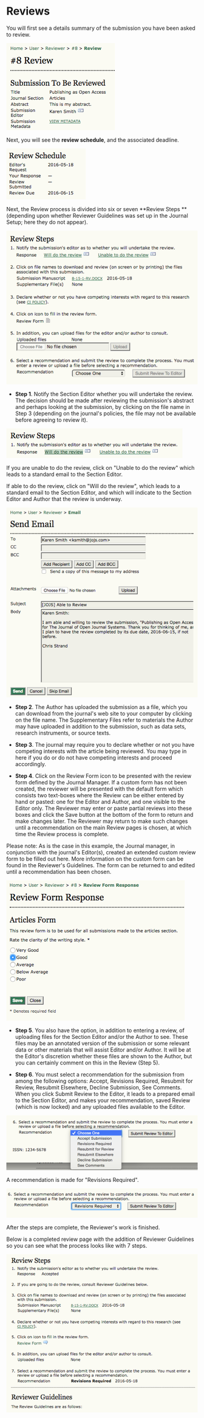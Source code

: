 # Reviews

You will first see a details summary of the submission you have been asked to review.

![Review Assignment](images/chapter9/reviewer_3.png)  

Next, you will see the **review schedule**, and the associated deadline.

![Review Schedule](images/chapter9/reviewer_4.png)  

Next, the Review process is divided into six or seven **Review Steps **(depending upon whether Reviewer Guidelines was set up in the Journal Setup; here they do not appear).

![Review Steps](images/chapter9/reviewer_5.png)



* **Step 1**. Notify the Section Editor whether you will undertake the review. The decision should be made after reviewing the submission's abstract and perhaps looking at the submission, by clicking on the file name in Step 3 (depending on the journal's policies, the file may not be available before agreeing to review it).

![Accepting Review](images/chapter9/reviewer_6.png)

If you are unable to do the review, click on "Unable to do the review" which leads to a standard email to the Section Editor.

If able to do the review, click on "Will do the review", which leads to a standard email to the Section Editor, and which will indicate to the Section Editor and Author that the review is underway.

![Accepting Review](images/chapter9/reviewer_7.png)




* **Step 2**. The Author has uploaded the submission as a file, which you can download from the journal's web site to your computer by clicking on the file name. The Supplementary Files refer to materials the Author may have uploaded in addition to the submission, such as data sets, research instruments, or source texts.

* **Step 3**. The journal may require you to declare whether or not you have competing interests with the article being reviewed. You may type in here if you do or do not have competing interests and proceed accordingly.

* **Step 4**. Click on the Review Form icon to be presented with the review form defined by the Journal Manager.  If a custom form has not been created, the reviewer will be presented with the default form which consists two text-boxes where the Review can be either entered by hand or pasted: one for the Editor and Author, and one visible to the Editor only. The Reviewer may enter or paste partial reviews into these boxes and click the Save button at the bottom of the form to return and make changes later. The Reviewer may return to make such changes until a recommendation on the main Review pages is chosen, at which time the Review process is complete.

Please note: As is the case in this example, the Journal manager, in conjunction with the journal's Editor(s), created an extended custom review form to be filled out here. More information on the custom form can be found in the Reviewer's Guidelines. The form can be returned to and edited until a recommendation has been chosen.

![Review Form](images/chapter9/reviewer_9.png)


* **Step 5**. You also have the option, in addition to entering a review, of uploading files for the Section Editor and/or the Author to see. These files may be an annotated version of the submission or some relevant data or other materials that will assist Editor and/or Author. It will be at the Editor's discretion whether these files are shown to the Author, but you can certainly comment on this in the Review (Step 5).

* **Step 6**. You must select a recommendation for the submission from among the following options: Accept, Revisions Required, Resubmit for Review, Resubmit Elsewhere, Decline Submission, See Comments. When you click Submit Review to the Editor, it leads to a prepared email to the Section Editor, and makes your recommendation, saved Review (which is now locked) and any uploaded files available to the Editor.


![Recommendations](images/chapter9/reviewer_10.png)

A recommendation is made for "Revisions Required".

![Recommendation Made](images/chapter9/reviewer_11.png)

After the steps are complete, the Reviewer's work is finished.   

Below is a completed review page *with* the addition of Reviewer Guidelines so you can see what the process looks like with 7 steps.

![Seven Steps](images/chapter9/reviewer_14.png)

